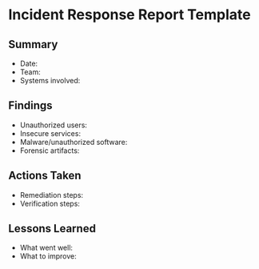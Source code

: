 # Incident Response Report Template

## Summary

- Date:
- Team:
- Systems involved:

## Findings

- Unauthorized users:
- Insecure services:
- Malware/unauthorized software:
- Forensic artifacts:

## Actions Taken

- Remediation steps:
- Verification steps:

## Lessons Learned

- What went well:
- What to improve:
